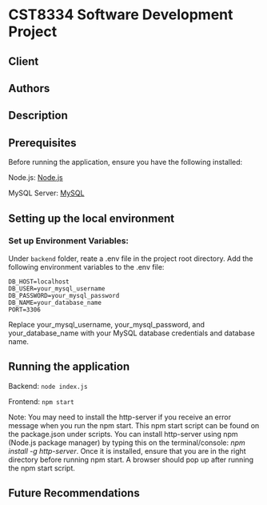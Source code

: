 # CST8334 Software Development Project
## Client

## Authors

## Description

## Prerequisites
Before running the application, ensure you have the following installed:

Node.js: [Node.js](https://nodejs.org/en/download/)

MySQL Server: [MySQL](https://dev.mysql.com/downloads/installer/)

## Setting up the local environment
### Set up Environment Variables:

Under `backend` folder, reate a .env file in the project root directory.
Add the following environment variables to the .env file:

```
DB_HOST=localhost
DB_USER=your_mysql_username
DB_PASSWORD=your_mysql_password
DB_NAME=your_database_name
PORT=3306
```
Replace your_mysql_username, your_mysql_password, and your_database_name with your MySQL database credentials and database name.
## Running the application
Backend: `node index.js`

Frontend: `npm start`  

Note: You may need to install the http-server if you receive an error message when you run the npm start. This npm start script can be found on the package.json under scripts. You can install http-server using npm (Node.js package manager) by typing this on the terminal/console: *npm install -g http-server*. Once it is installed, ensure that you are in the right directory before running npm start. A browser should pop up after running the npm start script. 


## Future Recommendations

